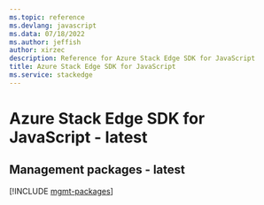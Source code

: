 ```yaml
---
ms.topic: reference
ms.devlang: javascript
ms.data: 07/18/2022
ms.author: jeffish
author: xirzec
description: Reference for Azure Stack Edge SDK for JavaScript
title: Azure Stack Edge SDK for JavaScript
ms.service: stackedge
---
```

# Azure Stack Edge SDK for JavaScript - latest

## Management packages - latest
[!INCLUDE [mgmt-packages](stack-edge-mgmt-index.md)]
